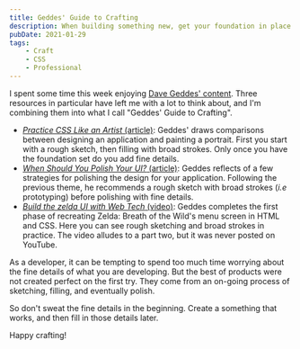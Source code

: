 ```yaml
---
title: Geddes' Guide to Crafting
description: When building something new, get your foundation in place before building upon it.
pubDate: 2021-01-29
tags:
    - Craft
    - CSS
    - Professional
---
```


I spent some time this week enjoying [Dave Geddes' content](https://mastery.games). Three resources in particular have left me with a lot to think about, and I'm combining them into what I call "Geddes' Guide to Crafting".

- [_Practice CSS Like an Artist_ (article)](https://mastery.games/post/practice-css/): Geddes' draws comparisons between designing an application and painting a portrait. First you start with a rough sketch, then filling with broad strokes. Only once you have the foundation set do you add fine details.
- [_When Should You Polish Your UI?_ (article)](https://mastery.games/post/polish/): Geddes reflects of a few strategies for polishing the design for your application. Following the previous theme, he recommends a rough sketch with broad strokes (_i.e_ prototyping) before polishing with fine details.
- [_Build the zelda UI with Web Tech_ (video)](https://www.youtube.com/watch?v=7zBpd3wWsnU): Geddes completes the first phase of recreating Zelda: Breath of the Wild's menu screen in HTML and CSS. Here you can see rough sketching and broad strokes in practice. The video alludes to a part two, but it was never posted on YouTube.

As a developer, it can be tempting to spend too much time worrying about the fine details of what you are developing. But the best of products were not created perfect on the first try. They come from an on-going process of sketching, filling, and eventually polish.

So don't sweat the fine details in the beginning. Create a something that works, and then fill in those details later.

Happy crafting!
